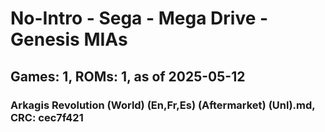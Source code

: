 # No-Intro - Sega - Mega Drive - Genesis MIAs
## Games: 1, ROMs: 1, as of 2025-05-12

### Arkagis Revolution (World) (En,Fr,Es) (Aftermarket) (Unl).md, CRC: cec7f421
